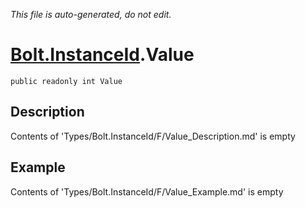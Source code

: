 *This file is auto-generated, do not edit.*

# [Bolt.InstanceId](Types/Bolt.InstanceId.md).Value
`public readonly int Value`
## Description
Contents of 'Types/Bolt.InstanceId/F/Value_Description.md' is empty
## Example
Contents of 'Types/Bolt.InstanceId/F/Value_Example.md' is empty
